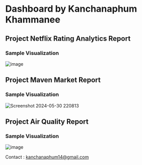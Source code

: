 # Dashboard  by Kanchanaphum Khammanee

## Project Netflix Rating Analytics Report

### Sample Visualization

![image](https://github.com/user-attachments/assets/0ef99cc1-4c3e-4083-bd7d-b77b6cc2269f)

## Project Maven Market Report

### Sample Visualization

![Screenshot 2024-05-30 220813](https://github.com/Kanchanaphum14/Dashboard/assets/159884299/c6b79f70-4e4f-4b81-94e3-c28ad9ba5556)

## Project Air Quality Report

### Sample Visualization

![image](https://github.com/user-attachments/assets/1f0f593d-19d4-402e-bc5b-df629a1de31e)

Contact : kanchanaphum14@gmail.com
